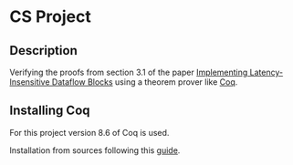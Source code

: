 CS Project
==========

Description
-----------

Verifying the proofs from section 3.1 of the paper [Implementing Latency-Insensitive Dataflow Blocks](http://www.cs.columbia.edu/~sedwards/papers/cao2015implementing.pdf) using a theorem prover like [Coq](https://coq.inria.fr/download).

Installing Coq
--------------

For this project version 8.6 of Coq is used.

Installation from sources following this [guide](https://coq.inria.fr/cocorico/Installation%20of%20Coq%20on%20Linux).
